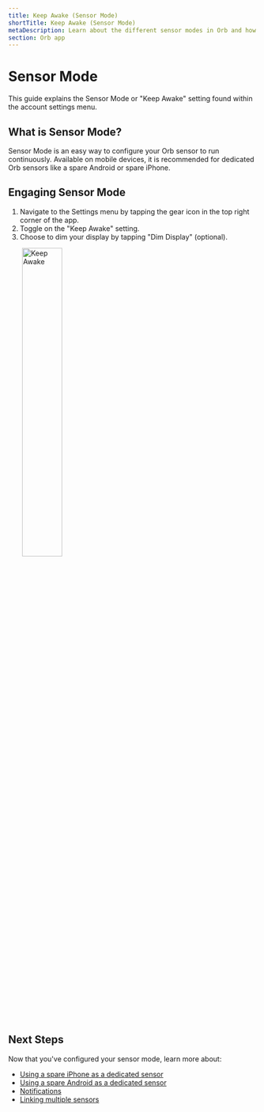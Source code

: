 ```yaml
---
title: Keep Awake (Sensor Mode)
shortTitle: Keep Awake (Sensor Mode)
metaDescription: Learn about the different sensor modes in Orb and how to configure them for optimal network monitoring.
section: Orb app
---
```


# Sensor Mode

This guide explains the Sensor Mode or "Keep Awake" setting found within the account settings menu.

## What is Sensor Mode?

Sensor Mode is an easy way to configure your Orb sensor to run continuously. Available on mobile devices, it is recommended for dedicated Orb sensors like a spare Android or spare iPhone.

## Engaging Sensor Mode

1. Navigate to the Settings menu by tapping the gear icon in the top right corner of the app.
2. Toggle on the "Keep Awake" setting.
3. Choose to dim your display by tapping "Dim Display" (optional).

<img src="../../images/orb-app/keep-awake.png" alt="Keep Awake" width=40% style="margin-left: 2em;">

## Next Steps

Now that you've configured your sensor mode, learn more about:

- [Using a spare iPhone as a dedicated sensor](/docs/setup-sensor/spare-iphone.md)
- [Using a spare Android as a dedicated sensor](/docs/setup-sensor/spare-android.md)
- [Notifications](/docs/orb-app/notifications.md)
- [Linking multiple sensors](/docs/orb-app/linking-orb-to-account.md)

